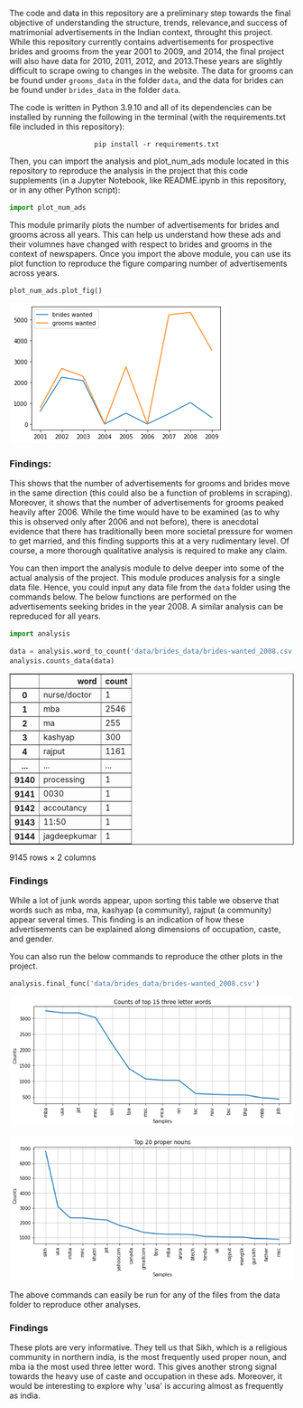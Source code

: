 The code and data in this repository are a preliminary step towards the final objective of understanding the structure, trends, relevance,and success of matrimonial advertisements in the Indian context, throught this project. While this repository currently contains advertisements for prospective brides and grooms from the year 2001 to 2009, and 2014, the final project will also have data for 2010, 2011, 2012, and 2013.These years are slightly difficult to scrape owing to changes in the website. The data for grooms can be found under ```grooms_data``` in the folder ```data```, and the data for brides can be found under ```brides_data``` in the folder ```data```.

The code is written in Python 3.9.10 and all of its dependencies can be installed by running the following in the terminal (with the requirements.txt file included in this repository):

                         pip install -r requirements.txt
                         
Then, you can import the analysis and plot_num_ads module located in this repository to reproduce the analysis in the project that this code supplements (in a Jupyter Notebook, like README.ipynb in this repository, or in any other Python script):


```python
import plot_num_ads
```

This module primarily plots the number of advertisements for brides and grooms across all years. This can help us understand how these ads and their volumnes have changed with respect to brides and grooms in the context of newspapers. Once you import the above module, you can use its plot function to reproduce the figure comparing number of advertisements across years.


```python
plot_num_ads.plot_fig()
```


    
![png](README_files/README_3_0.png)
    


### Findings:
This shows that the number of advertisements for grooms and brides move in the same direction (this could also be a function of problems in scraping). Moreover, it shows that the number of advertisements for grooms peaked heavily after 2006. While the time would have to be examined (as to why this is observed only after 2006 and not before), there is anecdotal evidence that there has traditionally been more societal pressure for women to get married, and this finding supports this at a very rudimentary level. Of course, a more thorough qualitative analysis is required to make any claim.

You can then import the analysis module to delve deeper into some of the actual analysis of the project. This module produces analysis for a single data file. Hence, you could input any data file from the ```data``` folder using the commands below. The below functions are performed on the advertisements seeking brides in the year 2008. A similar analysis can be repreduced for all years.


```python
import analysis
```


```python
data = analysis.word_to_count('data/brides_data/brides-wanted_2008.csv')
analysis.counts_data(data)

```





<table border="1" class="dataframe">
  <thead>
    <tr style="text-align: right;">
      <th></th>
      <th>word</th>
      <th>count</th>
    </tr>
  </thead>
  <tbody>
    <tr>
      <th>0</th>
      <td>nurse/doctor</td>
      <td>1</td>
    </tr>
    <tr>
      <th>1</th>
      <td>mba</td>
      <td>2546</td>
    </tr>
    <tr>
      <th>2</th>
      <td>ma</td>
      <td>255</td>
    </tr>
    <tr>
      <th>3</th>
      <td>kashyap</td>
      <td>300</td>
    </tr>
    <tr>
      <th>4</th>
      <td>rajput</td>
      <td>1161</td>
    </tr>
    <tr>
      <th>...</th>
      <td>...</td>
      <td>...</td>
    </tr>
    <tr>
      <th>9140</th>
      <td>processing</td>
      <td>1</td>
    </tr>
    <tr>
      <th>9141</th>
      <td>0030</td>
      <td>1</td>
    </tr>
    <tr>
      <th>9142</th>
      <td>accoutancy</td>
      <td>1</td>
    </tr>
    <tr>
      <th>9143</th>
      <td>11:50</td>
      <td>1</td>
    </tr>
    <tr>
      <th>9144</th>
      <td>jagdeepkumar</td>
      <td>1</td>
    </tr>
  </tbody>
</table>
<p>9145 rows × 2 columns</p>
</div>



### Findings
While a lot of junk words appear, upon sorting this table we observe that words such as mba, ma, kashyap (a community), rajput (a community) appear several times. This finding is an indication of how these advertisements can be explained along dimensions of occupation, caste, and gender.

You can also run the below commands to reproduce the other plots in the project.



```python
analysis.final_func('data/brides_data/brides-wanted_2008.csv')
```


    
![png](README_files/README_10_0.png)
    



    
![png](README_files/README_10_1.png)
    


The above commands can easily be run for any of the files from the data folder to reproduce other analyses.


### Findings
These plots are very informative. They tell us that Sikh, which is a religious community in northern india, is the most frequently used proper noun, and mba ia the most used three letter word. This gives another strong signal towards the heavy use of caste and occupation in these ads. Moreover, it would be interesting to explore why 'usa' is accuring almost as frequently as india.



  
